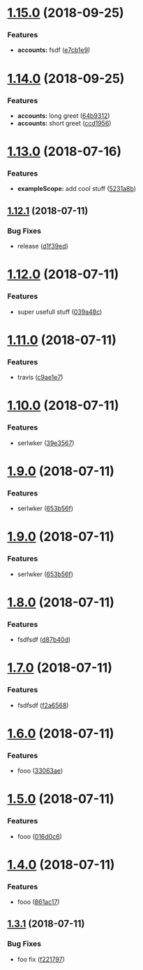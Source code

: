 # [1.15.0](https://github.com/ekazakov/greeter/compare/v1.14.0...v1.15.0) (2018-09-25)


### Features

* **accounts:** fsdf ([e7cb1e9](https://github.com/ekazakov/greeter/commit/e7cb1e9))

# [1.14.0](https://github.com/ekazakov/greeter/compare/v1.13.0...v1.14.0) (2018-09-25)


### Features

* **accounts:** long greet ([64b9312](https://github.com/ekazakov/greeter/commit/64b9312))
* **accounts:** short greet ([ccd1956](https://github.com/ekazakov/greeter/commit/ccd1956))

# [1.13.0](https://github.com/ekazakov/greeter/compare/v1.12.1...v1.13.0) (2018-07-16)


### Features

* **exampleScope:** add cool stuff ([5231a8b](https://github.com/ekazakov/greeter/commit/5231a8b))

## [1.12.1](https://github.com/ekazakov/greeter/compare/v1.12.0...v1.12.1) (2018-07-11)


### Bug Fixes

* release ([d1f39ed](https://github.com/ekazakov/greeter/commit/d1f39ed))

# [1.12.0](https://github.com/ekazakov/greeter/compare/v1.11.0...v1.12.0) (2018-07-11)


### Features

* super usefull stuff ([039a48c](https://github.com/ekazakov/greeter/commit/039a48c))

# [1.11.0](https://github.com/ekazakov/greeter/compare/v1.10.0...v1.11.0) (2018-07-11)


### Features

* travis ([c9ae1e7](https://github.com/ekazakov/greeter/commit/c9ae1e7))

# [1.10.0](https://github.com/ekazakov/greeter/compare/v1.9.0...v1.10.0) (2018-07-11)


### Features

* serlwker ([39e3567](https://github.com/ekazakov/greeter/commit/39e3567))

# [1.9.0](https://github.com/ekazakov/greeter/compare/v1.8.0...v1.9.0) (2018-07-11)


### Features

* serlwker ([653b56f](https://github.com/ekazakov/greeter/commit/653b56f))

# [1.9.0](https://github.com/ekazakov/greeter/compare/v1.8.0...v1.9.0) (2018-07-11)


### Features

* serlwker ([653b56f](https://github.com/ekazakov/greeter/commit/653b56f))

# [1.8.0](https://github.com/ekazakov/greeter/compare/v1.7.0...v1.8.0) (2018-07-11)


### Features

* fsdfsdf ([d87b40d](https://github.com/ekazakov/greeter/commit/d87b40d))

# [1.7.0](https://github.com/ekazakov/greeter/compare/v1.6.0...v1.7.0) (2018-07-11)


### Features

* fsdfsdf ([f2a6568](https://github.com/ekazakov/greeter/commit/f2a6568))

# [1.6.0](https://github.com/ekazakov/greeter/compare/v1.5.0...v1.6.0) (2018-07-11)


### Features

* fooo ([33063ae](https://github.com/ekazakov/greeter/commit/33063ae))

# [1.5.0](https://github.com/ekazakov/greeter/compare/v1.4.0...v1.5.0) (2018-07-11)


### Features

* fooo ([016d0c6](https://github.com/ekazakov/greeter/commit/016d0c6))

# [1.4.0](https://github.com/ekazakov/greeter/compare/v1.3.1...v1.4.0) (2018-07-11)


### Features

* fooo ([861ac17](https://github.com/ekazakov/greeter/commit/861ac17))

## [1.3.1](https://github.com/ekazakov/greeter/compare/v1.3.0...v1.3.1) (2018-07-11)


### Bug Fixes

* foo fix ([f221797](https://github.com/ekazakov/greeter/commit/f221797))
